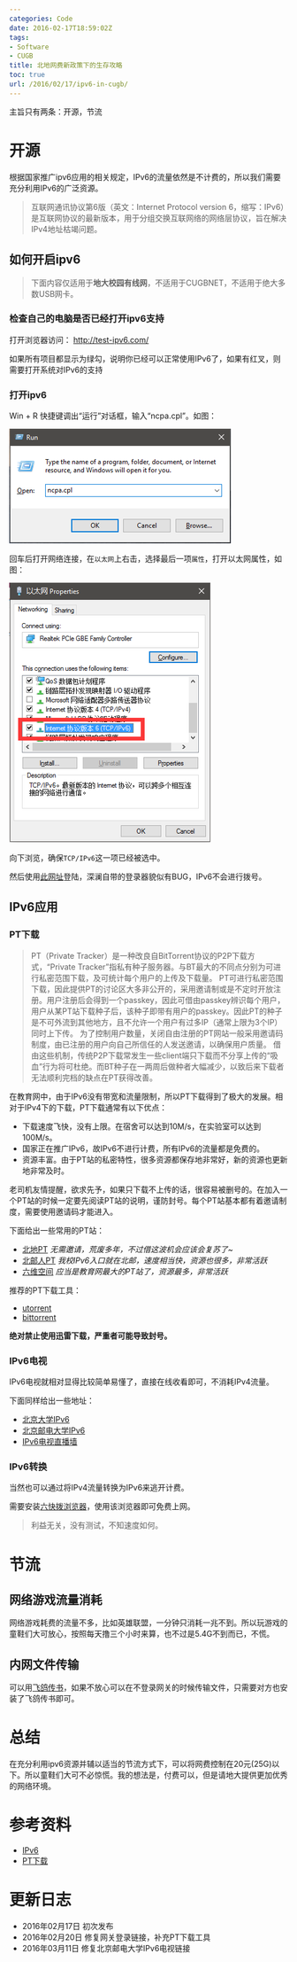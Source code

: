 ```yaml
---
categories: Code
date: 2016-02-17T18:59:02Z
tags:
- Software
- CUGB
title: 北地网费新政策下的生存攻略
toc: true
url: /2016/02/17/ipv6-in-cugb/
---
```


主旨只有两条：开源，节流

<!--more-->

# 开源

根据国家推广ipv6应用的相关规定，IPv6的流量依然是不计费的，所以我们需要充分利用IPv6的广泛资源。

> 互联网通讯协议第6版（英文：Internet Protocol version 6，缩写：IPv6）是互联网协议的最新版本，用于分组交换互联网络的网络层协议，旨在解决IPv4地址枯竭问题。

## 如何开启ipv6

> 下面内容仅适用于**地大校园有线网**，不适用于CUGBNET，不适用于绝大多数USB网卡。

### 检查自己的电脑是否已经打开ipv6支持

打开浏览器访问： http://test-ipv6.com/

如果所有项目都显示为绿勾，说明你已经可以正常使用IPv6了，如果有红叉，则需要打开系统对IPv6的支持

### 打开ipv6

Win + R 快捷键调出“运行”对话框，输入“ncpa.cpl”。如图：

![Win+R](/imgs/opinion/ipv6-1.png)

回车后打开网络连接，在`以太网`上右击，选择最后一项`属性`，打开以太网属性，如图：

![以太网属性](/imgs/opinion/ipv6-2.png)

向下浏览，确保`TCP/IPv6`这一项已经被选中。

然后使用[此网址](http://gate.cugbteam.org)登陆，深澜自带的登录器貌似有BUG，IPv6不会进行拨号。

## IPv6应用

### PT下载

> PT（Private Tracker）是一种改良自BitTorrent协议的P2P下载方式，“Private Tracker”指私有种子服务器。与BT最大的不同点分别为可进行私密范围下载，及可统计每个用户的上传及下载量。
PT可进行私密范围下载，因此提供PT的讨论区大多非公开的，采用邀请制或是不定时开放注册。用户注册后会得到一个passkey，因此可借由passkey辨识每个用户，用户从某PT站下载种子后，该种子即带有用户的passkey。因此PT的种子是不可外流到其他地方，且不允许一个用户有过多IP（通常上限为3个IP）同时上下传。
为了控制用户数量，关闭自由注册的PT网站一般采用邀请码制度，由已注册的用户向自己所信任的人发送邀请，以确保用户质量。
借由这些机制，传统P2P下载常发生一些client端只下载而不分享上传的“吸血”行为将可杜绝。而BT种子在一两周后做种者大幅减少，以致后来下载者无法顺利完档的缺点在PT获得改善。

在教育网中，由于IPv6没有带宽和流量限制，所以PT下载得到了极大的发展。相对于IPv4下的下载，PT下载通常有以下优点：

- 下载速度飞快，没有上限。在宿舍可以达到10M/s，在实验室可以达到100M/s。
- 国家正在推广IPv6，故IPv6不进行计费，所有IPv6的流量都是免费的。
- 资源丰富。由于PT站的私密特性，很多资源都保存地非常好，新的资源也更新地非常及时。

老司机友情提醒，欲求先予，如果只下载不上传的话，很容易被删号的。在加入一个PT站的时候一定要先阅读PT站的说明，谨防封号。每个PT站基本都有着邀请制度，需要使用邀请码才能进入。

下面给出一些常用的PT站：

- [北地PT](http://pt.cugb.edu.cn) *无需邀请，荒废多年，不过借这波机会应该会复苏了~*
- [北邮人PT](http://bt.byr.cn/) *我校IPv6入口就在北邮，速度相当快，资源也很多，非常活跃*
- [六维空间](http://bt.neu6.edu.cn/) *应当是教育网最大的PT站了，资源最多，非常活跃*

推荐的PT下载工具：
- [utorrent](http://ll.www.utorrent.com/intl/en/)
- [bittorrent](http://www.bittorrent.com/)

**绝对禁止使用迅雷下载，严重者可能导致封号。**

### IPv6电视

IPv6电视就相对显得比较简单易懂了，直接在线收看即可，不消耗IPv4流量。

下面同样给出一些地址：

- [北京大学IPv6](http://ipv6.pku.edu.cn/)
- [北京邮电大学IPv6](http://tv.byr.cn/)
- [IPv6电视直播墙](http://iptv.pdsu6.edu.cn/)

### IPv6转换

当然也可以通过将IPv4流量转换为IPv6来逃开计费。

需要安装[六快拨浏览器](http://www.6kuaibo.com/)，使用该浏览器即可免费上网。

> 利益无关，没有测试，不知速度如何。

# 节流

## 网络游戏流量消耗

网络游戏耗费的流量不多，比如英雄联盟，一分钟只消耗一兆不到。所以玩游戏的童鞋们大可放心，按照每天撸三个小时来算，也不过是5.4G不到而已，不慌。

## 内网文件传输

可以用[飞鸽传书](http://www.ipmsg.org.cn/)，如果不放心可以在不登录网关的时候传输文件，只需要对方也安装了飞鸽传书即可。

# 总结

在充分利用ipv6资源并辅以适当的节流方式下，可以将网费控制在20元(25G)以下。所以童鞋们大可不必惊慌。我的想法是，付费可以，但是请地大提供更加优秀的网络环境。

# 参考资料

- [IPv6](https://zh.wikipedia.org/wiki/IPv6)
- [PT下载](https://zh.wikipedia.org/wiki/PT%E4%B8%8B%E8%BC%89)

# 更新日志
- 2016年02月17日 初次发布
- 2016年02月20日 修复网关登录链接，补充PT下载工具
- 2016年03月11日 修复北京邮电大学IPv6电视链接

